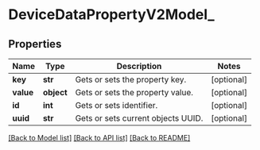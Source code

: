 # DeviceDataPropertyV2Model_

## Properties
Name | Type | Description | Notes
------------ | ------------- | ------------- | -------------
**key** | **str** | Gets or sets the property key. | [optional] 
**value** | **object** | Gets or sets the property value. | [optional] 
**id** | **int** | Gets or sets identifier. | [optional] 
**uuid** | **str** | Gets or sets current objects UUID. | [optional] 

[[Back to Model list]](../README.md#documentation-for-models) [[Back to API list]](../README.md#documentation-for-api-endpoints) [[Back to README]](../README.md)


